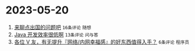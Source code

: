 # 2023-05-20

1. [来聊点出国的问题吧](https://www.v2ex.com/t/941463) `16条评论` `随想`
1. [Java 开发效率很低啊](https://www.v2ex.com/t/941452) `13条评论` `问与答`
1. [各位 V 友，有无提升『网络/内网幸福感』的好东西值得入手？](https://www.v2ex.com/t/941458) `6条评论` `程序员`

